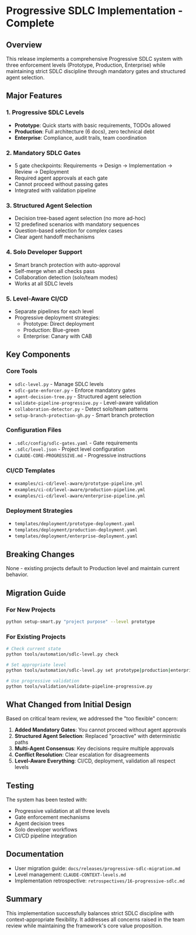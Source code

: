 # Progressive SDLC Implementation - Complete

## Overview

This release implements a comprehensive Progressive SDLC system with three enforcement levels (Prototype, Production, Enterprise) while maintaining strict SDLC discipline through mandatory gates and structured agent selection.

## Major Features

### 1. Progressive SDLC Levels
- **Prototype**: Quick starts with basic requirements, TODOs allowed
- **Production**: Full architecture (6 docs), zero technical debt
- **Enterprise**: Compliance, audit trails, team coordination

### 2. Mandatory SDLC Gates
- 5 gate checkpoints: Requirements → Design → Implementation → Review → Deployment
- Required agent approvals at each gate
- Cannot proceed without passing gates
- Integrated with validation pipeline

### 3. Structured Agent Selection
- Decision tree-based agent selection (no more ad-hoc)
- 12 predefined scenarios with mandatory sequences
- Question-based selection for complex cases
- Clear agent handoff mechanisms

### 4. Solo Developer Support
- Smart branch protection with auto-approval
- Self-merge when all checks pass
- Collaboration detection (solo/team modes)
- Works at all SDLC levels

### 5. Level-Aware CI/CD
- Separate pipelines for each level
- Progressive deployment strategies:
  - Prototype: Direct deployment
  - Production: Blue-green
  - Enterprise: Canary with CAB

## Key Components

### Core Tools
- `sdlc-level.py` - Manage SDLC levels
- `sdlc-gate-enforcer.py` - Enforce mandatory gates
- `agent-decision-tree.py` - Structured agent selection
- `validate-pipeline-progressive.py` - Level-aware validation
- `collaboration-detector.py` - Detect solo/team patterns
- `setup-branch-protection-gh.py` - Smart branch protection

### Configuration Files
- `.sdlc/config/sdlc-gates.yaml` - Gate requirements
- `.sdlc/level.json` - Project level configuration
- `CLAUDE-CORE-PROGRESSIVE.md` - Progressive instructions

### CI/CD Templates
- `examples/ci-cd/level-aware/prototype-pipeline.yml`
- `examples/ci-cd/level-aware/production-pipeline.yml`
- `examples/ci-cd/level-aware/enterprise-pipeline.yml`

### Deployment Strategies
- `templates/deployment/prototype-deployment.yaml`
- `templates/deployment/production-deployment.yaml`
- `templates/deployment/enterprise-deployment.yaml`

## Breaking Changes

None - existing projects default to Production level and maintain current behavior.

## Migration Guide

### For New Projects
```bash
python setup-smart.py "project purpose" --level prototype
```

### For Existing Projects
```bash
# Check current state
python tools/automation/sdlc-level.py check

# Set appropriate level
python tools/automation/sdlc-level.py set prototype|production|enterprise

# Use progressive validation
python tools/validation/validate-pipeline-progressive.py
```

## What Changed from Initial Design

Based on critical team review, we addressed the "too flexible" concern:

1. **Added Mandatory Gates**: You cannot proceed without agent approvals
2. **Structured Agent Selection**: Replaced "proactive" with deterministic paths
3. **Multi-Agent Consensus**: Key decisions require multiple approvals
4. **Conflict Resolution**: Clear escalation for disagreements
5. **Level-Aware Everything**: CI/CD, deployment, validation all respect levels

## Testing

The system has been tested with:
- Progressive validation at all three levels
- Gate enforcement mechanisms
- Agent decision trees
- Solo developer workflows
- CI/CD pipeline integration

## Documentation

- User migration guide: `docs/releases/progressive-sdlc-migration.md`
- Level management: `CLAUDE-CONTEXT-levels.md`
- Implementation retrospective: `retrospectives/16-progressive-sdlc.md`

## Summary

This implementation successfully balances strict SDLC discipline with context-appropriate flexibility. It addresses all concerns raised in the team review while maintaining the framework's core value proposition.
